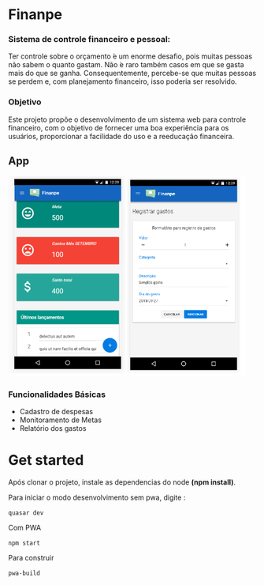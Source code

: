 # Finanpe
### Sistema de controle financeiro e pessoal:

Ter controle sobre o orçamento ́e um enorme desafio, pois muitas pessoas não sabem o quanto gastam.  Não ́e raro também casos em que se gasta mais do que se ganha. Consequentemente, percebe-se que muitas pessoas se perdem  e,  com  planejamento  financeiro,  isso  poderia  ser  resolvido. 

### Objetivo
Este projeto propõe o desenvolvimento de um sistema web para controle financeiro, com o objetivo de fornecer uma boa experiência para os usuários, proporcionar a facilidade do uso e a reeducação financeira.

## App

![Screenshot](docs/app-2.png)

### Funcionalidades Básicas
- Cadastro de despesas
- Monitoramento de Metas
- Relatório dos gastos

# Get started
Após clonar o projeto, instale as dependencias do node **(npm install)**. 

Para iniciar o modo desenvolvimento sem pwa, digite :

    quasar dev

Com PWA

    npm start

Para construir

    pwa-build


